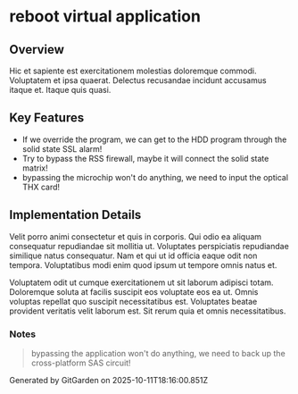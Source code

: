 # reboot virtual application

## Overview
Hic et sapiente est exercitationem molestias doloremque commodi. Voluptatem et ipsa quaerat. Delectus recusandae incidunt accusamus itaque et. Itaque quis quasi.

## Key Features
- If we override the program, we can get to the HDD program through the solid state SSL alarm!
- Try to bypass the RSS firewall, maybe it will connect the solid state matrix!
- bypassing the microchip won't do anything, we need to input the optical THX card!

## Implementation Details
Velit porro animi consectetur et quis in corporis. Qui odio ea aliquam consequatur repudiandae sit mollitia ut. Voluptates perspiciatis repudiandae similique natus consequatur. Nam et qui ut id officia eaque odit non tempora. Voluptatibus modi enim quod ipsum ut tempore omnis natus et.
 Voluptatem odit ut cumque exercitationem ut sit laborum adipisci totam. Doloremque soluta at facilis suscipit eos voluptate eos ea ut. Omnis voluptas repellat quo suscipit necessitatibus est. Voluptates beatae provident veritatis velit laborum est. Sit rerum quia et omnis necessitatibus.

### Notes
> bypassing the application won't do anything, we need to back up the cross-platform SAS circuit!

Generated by GitGarden on 2025-10-11T18:16:00.851Z
